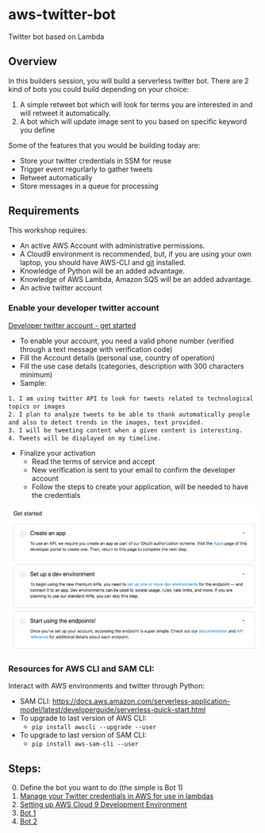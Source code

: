 # aws-twitter-bot
Twitter bot based on Lambda

## Overview 

In this builders session, you will build a serverless twitter bot.
There are 2 kind of bots you could build depending on your choice:
1. A simple retweet bot which will look for terms you are interested in and will retweet it automatically.
2. A bot which will update image sent to you based on specific keyword you define

Some of the features that you would be building today are:
- Store your twitter credentials in SSM for reuse
- Trigger event regurlarly to gather tweets
- Retweet automatically
- Store messages in a queue for processing

## Requirements

This workshop requires:

- An active AWS Account with administrative permissions.
- A Cloud9 environment is recommended, but, if you are using your own laptop, you should have AWS-CLI and [git](https://git-scm.com/book/en/v2/Getting-Started-Installing-Git) installed.
- Knowledge of Python will be an added advantage.
- Knowledge of AWS Lambda, Amazon SQS will be an added advantage.
- An active twitter account

### Enable your developer twitter account
[Developer twitter account - get started](https://developer.twitter.com/en/account/get-started)
- To enable your account, you need a valid phone number (verified through a text message with verification code)
- Fill the Account details (personal use, country of operation)
- Fill the use case details (categories, description with 300 characters minimum)
- Sample:
```
1. I am using twitter API to look for tweets related to technological topics or images 
2. I plan to analyze tweets to be able to thank automatically people and also to detect trends in the images, text provided.
3. I will be tweeting content when a given content is interesting.
4. Tweets will be displayed on my timeline.
```
- Finalize your activation   
    - Read the terms of service and accept
    - New verification is sent to your email to confirm the developer account
    - Follow the steps to create your application, will be needed to have the credentials 


![Twitter App creation](./images/twitter_app_creation.png)


### Resources for AWS CLI and SAM CLI:
Interact with AWS environments and twitter through Python:
- SAM CLI: https://docs.aws.amazon.com/serverless-application-model/latest/developerguide/serverless-quick-start.html
- To upgrade to last version of AWS CLI:
  - ```pip install awscli --upgrade --user```
- To upgrade to last version of SAM CLI:
  - ```pip install aws-sam-cli --user```

## Steps:

0. Define the bot you want to do (the simple is Bot 1)
1. [Manage your Twitter credentials in AWS for use in lambdas](./Twitter_credentials/README.md)
2. [Setting up AWS Cloud 9 Development Environment](./AWS_Cloud9/README.md)
3. [Bot 1](./Bot1/README.md)
4. [Bot 2](./Bot2/README.md)